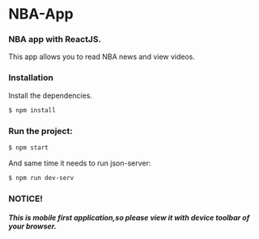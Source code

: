# NBA-App
### NBA app with ReactJS.

This app allows you to read NBA news and view videos.

### Installation

Install the dependencies.

```sh
$ npm install
```

### Run the project:

```sh
$ npm start
```
And same time it needs to run json-server:

```sh
$ npm run dev-serv
```

### NOTICE!
##### This is mobile first application,so please view it with device toolbar of your browser.
